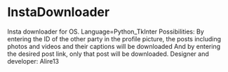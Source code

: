 # InstaDownloader
Insta downloader for OS.
Language=Python_TkInter
Possibilities:
By entering the ID of the other party in the profile picture, the posts including photos and videos and their captions will be downloaded
And by entering the desired post link, only that post will be downloaded.
Designer and developer: Alire13

